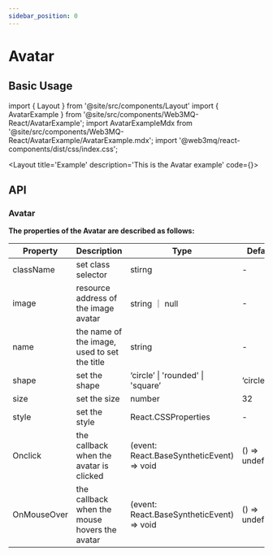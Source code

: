 ```yaml
---
sidebar_position: 0
---
```

# Avatar

## Basic Usage

import { Layout } from '@site/src/components/Layout'
import { AvatarExample } from '@site/src/components/Web3MQ-React/AvatarExample';
import AvatarExampleMdx from '@site/src/components/Web3MQ-React/AvatarExample/AvatarExample.mdx';
import '@web3mq/react-components/dist/css/index.css';

<Layout
title='Example'
description='This is the Avatar example'
code={<AvatarExampleMdx />}>
<AvatarExample />
</Layout>

## API

### Avatar
**The properties of the Avatar are described as follows:**

| Property     | Description                      | Type                                      | Default       | required |
| ------------ | -------------------------------- | ----------------------------------------- | ------------- | -------- |
|  className   | set class selector               | stirng                                    |   -           |  false   |
|  image       | resource address of the image avatar  | string ｜ null                             |   -           |  false   |
|  name        | the name of the image, used to set the title | string                                     |   -           |  false   |
|  shape       | set the shape                    | ‘circle’ \| 'rounded' \| 'square’         | ‘circle’       |  false   |
|  size        | set the size                     | number                                    |   32           |  false   |
|  style       | set the style                    | React.CSSProperties                       |    -           |  false   |
|  Onclick     | the callback when the avatar is clicked | (event: React.BaseSyntheticEvent) => void | () => undefined |  false   |
|  OnMouseOver | the callback when the mouse hovers the avatar| (event: React.BaseSyntheticEvent) => void | () => undefined |  false   |
